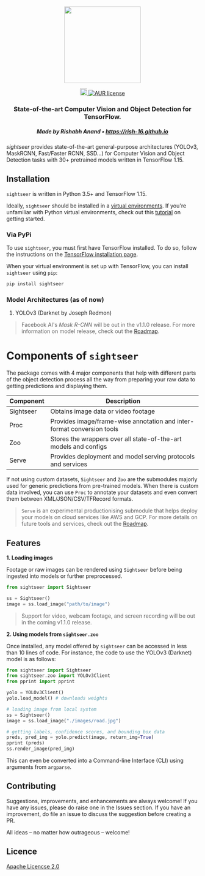<p align="center">
    <br>
	<img src="https://github.com/rish-16/sight/blob/master/Assets/logo.png?raw=true" width=200>
    <br>
<p>

<p align="center">
    <a href="https://badge.fury.io/py/sightseer">
        <img src="https://badge.fury.io/py/sightseer.svg" alt="PyPI version" height="18">
    </a>
    <a href="https://github.com/rish-16/sight/blob/master/LICENSE">
		<img alt="AUR license" src="https://img.shields.io/badge/License-Apache%202.0-yellow.svg">
    </a>
</p>

<h3 align="center">
<p>State-of-the-art Computer Vision and Object Detection for TensorFlow.</p>
</h3>

<h5 align="center">
<p>Made by Rishabh Anand • <a href="https://rish-16.github.io">https://rish-16.github.io</a></p>
</h5>

*sightseer* provides state-of-the-art general-purpose architectures (YOLOv3, MaskRCNN, Fast/Faster RCNN, SSD...) for Computer Vision and Object Detection tasks with 30+ pretrained models written in TensorFlow 1.15.

## Installation

`sightseer` is written in Python 3.5+ and TensorFlow 1.15. 

Ideally, `sightseer` should be installed in a [virtual environments](https://docs.python.org/3/library/venv.html). If you're unfamiliar with Python virtual environments, check out this [tutorial](https://packaging.python.org/guides/installing-using-pip-and-virtual-environments/) on getting started.

### Via PyPi

To use `sightseer`, you must first have TensorFlow installed. To do so, follow the instructions on the [TensorFlow installation page](https://www.tensorflow.org/install/pip?lang=python3).

When your virtual environment is set up with TensorFlow, you can install `sightseer` using `pip`:

```bash
pip install sightseer
```

### Model Architectures (as of now)

1. YOLOv3 (Darknet by Joseph Redmon)

> Facebook AI's *Mask R-CNN* will be out in the v1.1.0 release. For more information on model release, check out the [Roadmap](https://github.com/rish-16/sight/blob/master/ROADMAP.md).


# Components of `sightseer`

The package comes with 4 major components that help with different parts of the object detection process all the way from preparing your raw data to getting predictions and displaying them.

| Component | Description                                                               |
|-----------|---------------------------------------------------------------------------|
| Sightseer | Obtains image data or video footage                                       |
| Proc      | Provides image/frame-wise annotation and inter-format conversion tools    |
| Zoo       | Stores the wrappers over all state-of-the-art models and configs          |
| Serve     | Provides deployment and model serving protocols and services              |

If not using custom datasets, `Sightseer` and `Zoo` are the submodules majorly used for generic predictions from pre-trained models. When there is custom data involved, you can use `Proc` to annotate your datasets and even convert them between XML/JSON/CSV/TFRecord formats. 

> `Serve` is an experimental productionising submodule that helps deploy your models on cloud services like AWS and GCP. For more details on future tools and services, check out the [Roadmap](https://github.com/rish-16/sight/blob/master/ROADMAP.md).

## Features

<strong>1. Loading images</strong>

Footage or raw images can be rendered using `Sightseer` before being ingested into models or further preprocessed.

```python
from sightseer import Sightseer

ss = Sightseer()
image = ss.load_image("path/to/image")
```

> Support for video, webcam footage, and screen recording will be out in the coming v1.1.0 release.

<strong>2. Using models from `sightseer.zoo`</strong>

Once installed, any model offered by `sightseer` can be accessed in less than 10 lines of code. For instance, the code to use the YOLOv3 (Darknet) model is as follows:

```python
from sightseer import Sightseer
from sightseer.zoo import YOLOv3Client
from pprint import pprint

yolo = YOLOv3Client()
yolo.load_model() # downloads weights

# loading image from local system
ss = Sightseer()
image = ss.load_image("./images/road.jpg")

# getting labels, confidence scores, and bounding box data
preds, pred_img = yolo.predict(image, return_img=True)
pprint (preds)
ss.render_image(pred_img)
```

This can even be converted into a Command-line Interface (CLI) using arguments from `argparse`.

## Contributing

Suggestions, improvements, and enhancements are always welcome! If you have any issues, please do raise one in the Issues section. If you have an improvement, do file an issue to discuss the suggestion before creating a PR.

All ideas – no matter how outrageous – welcome!

## Licence

[Apache Licencse 2.0](https://github.com/rish-16/sight/blob/master/LICENSE)
